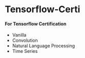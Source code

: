 # Tensorflow-Certi

#### For Tensorflow Certification

- Vanilla
- Convolution
- Natural Language Processing
- Time Series
